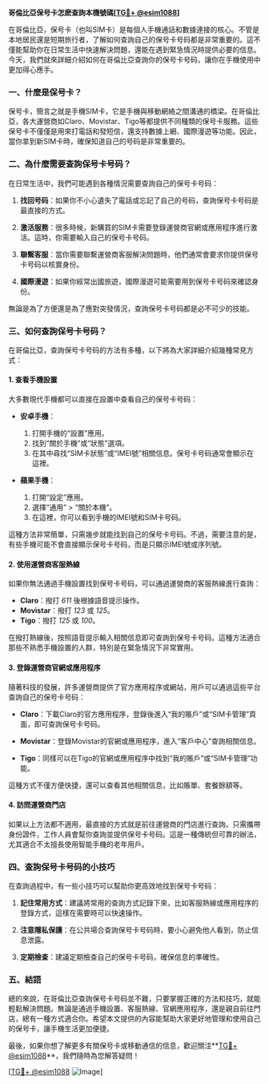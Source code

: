 **哥倫比亞保号卡怎麽查詢本機號碼[[TG💪+ @esim1088](https://t.me/s/esim1088)]**

在哥倫比亞，保号卡（也叫SIM卡）是每個人手機通話和數據連接的核心。不管是本地居民還是短期旅行者，了解如何查詢自己的保号卡号码都是非常重要的。這不僅能幫助你在日常生活中快速解決問題，還能在遇到緊急情況時提供必要的信息。今天，我們就來詳細介紹如何在哥倫比亞查詢你的保号卡号码，讓你在手機使用中更加得心應手。

### 一、什麼是保号卡？

保号卡，簡言之就是手機SIM卡，它是手機與移動網絡之間溝通的橋梁。在哥倫比亞，各大運營商如Claro、Movistar、Tigo等都提供不同種類的保号卡服務。這些保号卡不僅僅是用來打電話和發短信，還支持數據上網、國際漫遊等功能。因此，當你拿到新SIM卡時，確保知道自己的号码是非常重要的。

### 二、為什麼需要查詢保号卡号码？

在日常生活中，我們可能遇到各種情況需要查詢自己的保号卡号码：

1. **找回号码**：如果你不小心遺失了電話或忘記了自己的号码，查詢保号卡号码是最直接的方式。
   
2. **激活服務**：很多時候，新購買的SIM卡需要登錄運營商官網或應用程序進行激活。這時，你需要輸入自己的保号卡号码。

3. **聯繫客服**：當你需要聯繫運營商客服解決問題時，他們通常會要求你提供保号卡号码以核實身份。

4. **國際漫遊**：如果你經常出國旅遊，國際漫遊可能需要用到保号卡号码來確認身份。

無論是為了方便還是為了應對突發情況，查詢保号卡号码都是必不可少的技能。

### 三、如何查詢保号卡号码？

在哥倫比亞，查詢保号卡号码的方法有多種，以下將為大家詳細介紹幾種常見方式：

#### 1. 查看手機設置

大多數現代手機都可以直接在設置中查看自己的保号卡号码：

- **安卓手機**：
  1. 打開手機的“設置”應用。
  2. 找到“關於手機”或“狀態”選項。
  3. 在其中尋找“SIM卡狀態”或“IMEI號”相關信息。保号卡号码通常會顯示在這裡。

- **蘋果手機**：
  1. 打開“設定”應用。
  2. 選擇“通用” > “關於本機”。
  3. 在這裡，你可以看到手機的IMEI號和SIM卡号码。

這種方法非常簡單，只需幾步就能找到自己的保号卡号码。不過，需要注意的是，有些手機可能不會直接顯示保号卡号码，而是只顯示IMEI號或序列號。

#### 2. 使用運營商客服熱線

如果你無法通過手機設置找到保号卡号码，可以通過運營商的客服熱線進行查詢：

- **Claro**：撥打 *611* 後根據語音提示操作。
- **Movistar**：撥打 *123* 或 *125*。
- **Tigo**：撥打 *125* 或 *100*。

在撥打熱線後，按照語音提示輸入相關信息即可查詢到保号卡号码。這種方法適合那些不熟悉手機設置的人群，特別是在緊急情況下非常實用。

#### 3. 登錄運營商官網或應用程序

隨著科技的發展，許多運營商提供了官方應用程序或網站，用戶可以通過這些平台查詢自己的保号卡号码：

- **Claro**：下載Claro的官方應用程序，登錄後進入“我的賬戶”或“SIM卡管理”頁面，即可查詢保号卡号码。
  
- **Movistar**：登錄Movistar的官網或應用程序，進入“客戶中心”查詢相關信息。

- **Tigo**：同樣可以在Tigo的官網或應用程序中找到“我的賬戶”或“SIM卡管理”功能。

這種方式不僅方便快捷，還可以查看其他相關信息，比如賬單、套餐餘額等。

#### 4. 訪問運營商門店

如果以上方法都不適用，最直接的方式就是前往運營商的門店進行查詢。只需攜帶身份證件，工作人員會幫你查詢並提供保号卡号码。這是一種傳統但可靠的辦法，尤其適合不太擅長使用智能手機的老年用戶。

### 四、查詢保号卡号码的小技巧

在查詢過程中，有一些小技巧可以幫助你更高效地找到保号卡号码：

1. **記住常用方式**：建議將常用的查詢方式記錄下來，比如客服熱線或應用程序的登錄方式，這樣在需要時可以快速操作。

2. **注意隱私保護**：在公共場合查詢保号卡号码時，要小心避免他人看到，防止信息泄露。

3. **定期檢查**：建議定期檢查自己的保号卡号码，確保信息的準確性。

### 五、結語

總的來說，在哥倫比亞查詢保号卡号码並不難，只要掌握正確的方法和技巧，就能輕鬆解決問題。無論是通過手機設置、客服熱線、官網應用程序，還是親自前往門店，總有一種方式適合你。希望本文提供的內容能幫助大家更好地管理和使用自己的保号卡，讓手機生活更加便捷。

最後，如果你想了解更多有關保号卡或移動通信的信息，歡迎關注**[TG💪+ @esim1088](https://t.me/s/esim1088)**，我們隨時為您解答疑問！

[[TG💪+ @esim1088](https://t.me/s/esim1088) ![Image](https://i.postimg.cc/4NQfJmqS/Snipaste-2025-05-13-00-14-12.png)]